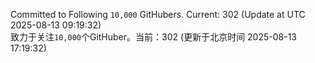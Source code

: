 Committed to Following `10,000` GitHubers. Current: <!-- FOLLOWING_COUNT -->302<!-- FOLLOWING_COUNT --> (Update at UTC <!-- LAST_UPDATED -->2025-08-13 09:19:32<!-- LAST_UPDATED -->)<br>
致力于关注`10,000`个GitHuber。当前：<!-- FOLLOWING_COUNT -->302<!-- FOLLOWING_COUNT --> (更新于北京时间 <!-- LAST_UPDATED_CST -->2025-08-13 17:19:32<!-- LAST_UPDATED_CST -->)
